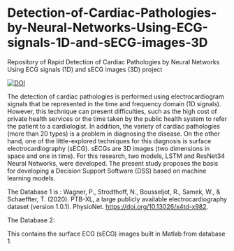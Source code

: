 # Detection-of-Cardiac-Pathologies-by-Neural-Networks-Using-ECG-signals-1D-and-sECG-images-3D
Repository of Rapid Detection of Cardiac Pathologies by Neural Networks Using ECG signals (1D) and sECG images (3D) project

[![DOI](https://zenodo.org/badge/479871570.svg)](https://zenodo.org/badge/latestdoi/479871570)

The detection of cardiac pathologies is performed using electrocardiogram signals that be represented in the time and frequency domain (1D signals). However, this technique can present difficulties, such as the high cost of private health services or the time taken by the public health system to refer the patient to a cardiologist. In addition, the variety of cardiac pathologies (more than 20 types) is a problem in diagnosing the disease. On the other hand, one of the little-explored techniques for this diagnosis is surface electrocardiography (sECG). sECGs are 3D images (two dimensions in space and one in time). For this research, two models, LSTM and ResNet34 Neural Networks, were developed. The present study proposes the basis for developing a Decision Support Software (DSS) based on machine learning models.

The Database 1 is :
Wagner, P., Strodthoff, N., Bousseljot, R., Samek, W., & Schaeffter, T. (2020). PTB-XL, a large publicly available electrocardiography dataset (version 1.0.1). PhysioNet. https://doi.org/10.13026/x4td-x982. 

The Database 2: 

This contains the surface ECG (sECG) images built in Matlab from database 1.
